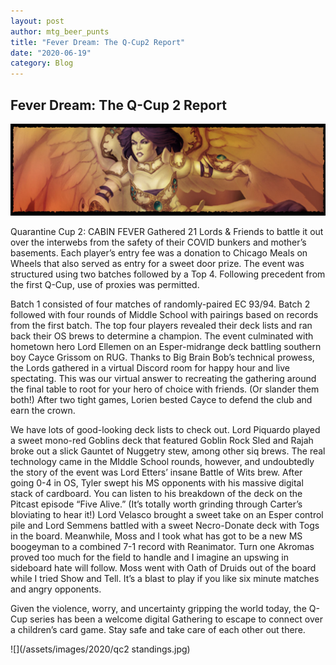 ```yaml
---
layout: post
author: mtg_beer_punts
title: "Fever Dream: The Q-Cup2 Report"
date: "2020-06-19"
category: Blog
---
```


## Fever Dream: The Q-Cup 2 Report

![](/assets/images/banners/akroma.jpg)

Quarantine Cup 2: CABIN FEVER Gathered 21 Lords & Friends to battle it out over the interwebs from the safety of their COVID bunkers and mother’s basements. Each player’s entry fee was a donation to Chicago Meals on Wheels that also served as entry for a  sweet door prize.  The event was structured using two batches followed by a Top 4. Following precedent from the first Q-Cup, use of proxies was permitted.

Batch 1 consisted of four matches of randomly-paired EC 93/94. Batch 2 followed with four rounds of Middle School with pairings based on records from the first batch.  The top four players revealed their deck lists and ran back their OS brews to determine a champion.  The event culminated with hometown hero Lord Ellemen on an Esper-midrange deck battling southern boy Cayce Grissom on RUG.  Thanks to Big Brain Bob’s technical prowess, the Lords gathered in a virtual Discord room for happy hour and live spectating. This was our virtual answer to recreating the gathering around the final table to root for your hero of choice with friends. (Or slander them both!)  After two tight games, Lorien bested Cayce to defend the club and earn the crown.

We have lots of good-looking deck lists to check out. Lord Piquardo played a sweet mono-red Goblins deck that featured Goblin Rock Sled and Rajah broke out a slick Gauntet of Nuggetry stew, among other siq brews. The real technology came in the MIddle School rounds, however, and undoubtedly the story of the event was Lord Etters’ insane Battle of Wits brew.  After going 0-4 in OS, Tyler swept his MS opponents with his massive digital stack of cardboard. You can listen to his breakdown of the deck on the Pitcast episode “Five Alive.” (It’s totally worth grinding through Carter’s bloviating to hear it!)  Lord Velasco brought a sweet take on an Esper control pile and Lord Semmens battled with a sweet Necro-Donate deck with Togs in the board. Meanwhile, Moss and I took what has got to be a new MS boogeyman to a combined 7-1 record with Reanimator.  Turn one Akromas proved too much for the field to handle and I imagine an upswing in sideboard hate will follow.  Moss went with Oath of Druids out of the board while I tried Show and Tell.  It’s a blast to play if you like six minute matches and angry opponents.

Given the violence, worry, and uncertainty gripping the world today, the Q-Cup series has been a welcome digital Gathering to escape to connect over a children’s card game. Stay safe and take care of each other out there.   

![](/assets/images/2020/qc2 standings.jpg)
